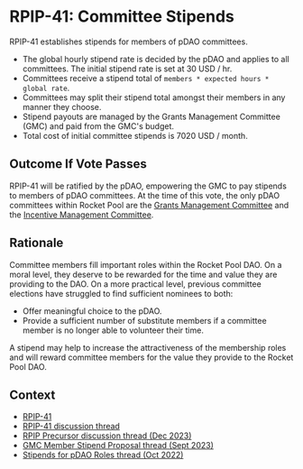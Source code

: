
# RPIP-41: Committee Stipends

RPIP-41 establishes stipends for members of pDAO committees.

* The global hourly stipend rate is decided by the pDAO and applies to all committees. The initial stipend rate is set at 30 USD / hr.
* Committees receive a stipend total of `members * expected hours * global rate`.
* Committees may split their stipend total amongst their members in any manner they choose.
* Stipend payouts are managed by the Grants Management Committee (GMC) and paid from the GMC's budget.
* Total cost of initial committee stipends is 7020 USD / month. 

## Outcome If Vote Passes

RPIP-41 will be ratified by the pDAO, empowering the GMC to pay stipends to members of pDAO committees. At the time of this vote, the only pDAO committees within Rocket Pool are the [Grants Management Committee](https://rpips.rocketpool.net/RPIPs/RPIP-40) and the [Incentive Management Committee](https://rpips.rocketpool.net/RPIPs/RPIP-20).

## Rationale

Committee members fill important roles within the Rocket Pool DAO. On a moral level, they deserve to be rewarded for the time and value they are providing to the DAO. On a more practical level, previous committee elections have struggled to find sufficient nominees to both:
* Offer meaningful choice to the pDAO.
* Provide a sufficient number of substitute members if a committee member is no longer able to volunteer their time. 

A stipend may help to increase the attractiveness of the membership roles and will reward committee members for the value they provide to the Rocket Pool DAO. 

## Context

* [RPIP-41](https://rpips.rocketpool.net/RPIPs/RPIP-41)
* [RPIP-41 discussion thread](https://dao.rocketpool.net/t/rpip-41-committee-stipends-forum-vote-active/2824)
* [RPIP Precursor discussion thread (Dec 2023)](https://dao.rocketpool.net/t/discussion-compensation-for-committee-members/2521)
* [GMC Member Stipend Proposal thread (Sept 2023)](https://dao.rocketpool.net/t/proposal-gmc-member-stipend/2203)
* [Stipends for pDAO Roles thread (Oct 2022)](https://dao.rocketpool.net/t/stipends-for-pdao-roles/1134)